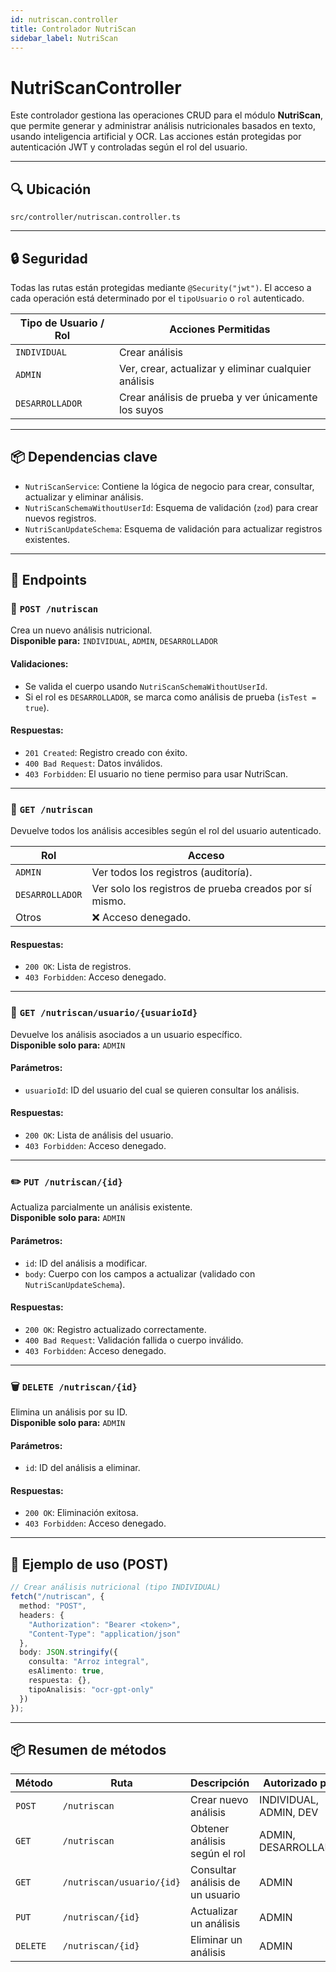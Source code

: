 ```yaml
---
id: nutriscan.controller
title: Controlador NutriScan
sidebar_label: NutriScan
---
```


# NutriScanController

Este controlador gestiona las operaciones CRUD para el módulo **NutriScan**, que permite generar y administrar análisis nutricionales basados en texto, usando inteligencia artificial y OCR. Las acciones están protegidas por autenticación JWT y controladas según el rol del usuario.

---

## 🔍 Ubicación

`src/controller/nutriscan.controller.ts`

---

## 🔒 Seguridad

Todas las rutas están protegidas mediante `@Security("jwt")`. El acceso a cada operación está determinado por el `tipoUsuario` o `rol` autenticado.

| Tipo de Usuario / Rol     | Acciones Permitidas                                         |
|---------------------------|--------------------------------------------------------------|
| `INDIVIDUAL`              | Crear análisis                                              |
| `ADMIN`                   | Ver, crear, actualizar y eliminar cualquier análisis        |
| `DESARROLLADOR`           | Crear análisis de prueba y ver únicamente los suyos         |

---

## 📦 Dependencias clave

- `NutriScanService`: Contiene la lógica de negocio para crear, consultar, actualizar y eliminar análisis.
- `NutriScanSchemaWithoutUserId`: Esquema de validación (`zod`) para crear nuevos registros.
- `NutriScanUpdateSchema`: Esquema de validación para actualizar registros existentes.

---

## 📘 Endpoints

### 📝 `POST /nutriscan`

Crea un nuevo análisis nutricional.  
**Disponible para:** `INDIVIDUAL`, `ADMIN`, `DESARROLLADOR`

#### Validaciones:

- Se valida el cuerpo usando `NutriScanSchemaWithoutUserId`.
- Si el rol es `DESARROLLADOR`, se marca como análisis de prueba (`isTest = true`).

#### Respuestas:

- `201 Created`: Registro creado con éxito.
- `400 Bad Request`: Datos inválidos.
- `403 Forbidden`: El usuario no tiene permiso para usar NutriScan.

---

### 📄 `GET /nutriscan`

Devuelve todos los análisis accesibles según el rol del usuario autenticado.

| Rol             | Acceso                                                              |
|------------------|---------------------------------------------------------------------|
| `ADMIN`          | Ver todos los registros (auditoría).                                |
| `DESARROLLADOR`  | Ver solo los registros de prueba creados por sí mismo.              |
| Otros            | ❌ Acceso denegado.                                                  |

#### Respuestas:

- `200 OK`: Lista de registros.
- `403 Forbidden`: Acceso denegado.

---

### 👤 `GET /nutriscan/usuario/{usuarioId}`

Devuelve los análisis asociados a un usuario específico.  
**Disponible solo para:** `ADMIN`

#### Parámetros:

- `usuarioId`: ID del usuario del cual se quieren consultar los análisis.

#### Respuestas:

- `200 OK`: Lista de análisis del usuario.
- `403 Forbidden`: Acceso denegado.

---

### ✏️ `PUT /nutriscan/{id}`

Actualiza parcialmente un análisis existente.  
**Disponible solo para:** `ADMIN`

#### Parámetros:

- `id`: ID del análisis a modificar.
- `body`: Cuerpo con los campos a actualizar (validado con `NutriScanUpdateSchema`).

#### Respuestas:

- `200 OK`: Registro actualizado correctamente.
- `400 Bad Request`: Validación fallida o cuerpo inválido.
- `403 Forbidden`: Acceso denegado.

---

### 🗑️ `DELETE /nutriscan/{id}`

Elimina un análisis por su ID.  
**Disponible solo para:** `ADMIN`

#### Parámetros:

- `id`: ID del análisis a eliminar.

#### Respuestas:

- `200 OK`: Eliminación exitosa.
- `403 Forbidden`: Acceso denegado.

---

## 🧪 Ejemplo de uso (POST)

```ts
// Crear análisis nutricional (tipo INDIVIDUAL)
fetch("/nutriscan", {
  method: "POST",
  headers: {
    "Authorization": "Bearer <token>",
    "Content-Type": "application/json"
  },
  body: JSON.stringify({
    consulta: "Arroz integral",
    esAlimento: true,
    respuesta: {},
    tipoAnalisis: "ocr-gpt-only"
  })
});
````

---

## 📦 Resumen de métodos

| Método   | Ruta                      | Descripción                      | Autorizado para        |
| -------- | ------------------------- | -------------------------------- | ---------------------- |
| `POST`   | `/nutriscan`              | Crear nuevo análisis             | INDIVIDUAL, ADMIN, DEV |
| `GET`    | `/nutriscan`              | Obtener análisis según el rol    | ADMIN, DESARROLLADOR   |
| `GET`    | `/nutriscan/usuario/{id}` | Consultar análisis de un usuario | ADMIN                  |
| `PUT`    | `/nutriscan/{id}`         | Actualizar un análisis           | ADMIN                  |
| `DELETE` | `/nutriscan/{id}`         | Eliminar un análisis             | ADMIN                  |
